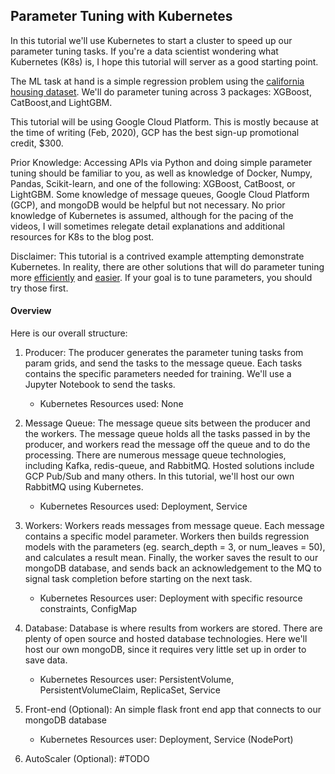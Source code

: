 ## Parameter Tuning with Kubernetes
In this tutorial we'll use Kubernetes to start a cluster to speed up our parameter tuning tasks. If you're a data scientist wondering what Kubernetes (K8s) is, I hope this tutorial will server as a good starting point.

The ML task at hand is a simple regression problem using the [california housing dataset](https://scikit-learn.org/stable/modules/generated/sklearn.datasets.fetch_california_housing.html). We'll do parameter tuning across 3 packages: XGBoost, CatBoost,and LightGBM.  

This tutorial will be using Google Cloud Platform. This is mostly because at the time of writing (Feb, 2020), GCP has the best sign-up promotional credit, $300.

Prior Knowledge: Accessing APIs via Python and doing simple parameter tuning should be familiar to you, as well as knowledge of Docker, Numpy, Pandas, Scikit-learn, and one of the following: XGBoost, CatBoost, or LightGBM. Some knowledge of message queues, Google Cloud Platform (GCP), and mongoDB would be helpful but not necessary. No prior knowledge of Kubernetes is assumed, although for the pacing of the videos, I will sometimes relegate detail explanations and additional resources for K8s to the blog post.   

Disclaimer: This tutorial is a contrived example attempting demonstrate Kubernetes. In reality, there are other solutions that will do parameter tuning more [efficiently](https://optuna.org/) and [easier](https://dask.org/). If your goal is to tune parameters, you should try those first. 

#### Overview
Here is our overall structure:

1. Producer: The producer generates the parameter tuning tasks from param grids, and send the tasks to the message queue. Each tasks contains the specific parameters needed for training. We'll use a Jupyter Notebook to send the tasks. 
   - Kubernetes Resources used: None

2. Message Queue: The message queue sits between the producer and the workers. The message queue holds all the tasks passed in by the producer, and workers read the message off the queue and to do the processing. There are numerous message queue technologies, including Kafka, redis-queue, and RabbitMQ. Hosted solutions include GCP Pub/Sub and many others. In this tutorial, we'll host our own RabbitMQ using Kubernetes.
   - Kubernetes Resources used: Deployment, Service

3. Workers: Workers reads messages from message queue. Each message contains a specific model parameter. Workers then builds regression models with the parameters (eg. search_depth = 3, or num_leaves = 50), and calculates a result mean. Finally, the worker saves the result to our mongoDB database, and sends back an acknowledgement to the MQ to signal task completion before starting on the next task.
   - Kubernetes Resources user: Deployment with specific resource constraints, ConfigMap 

4. Database: Database is where results from workers are stored. There are plenty of open source and hosted database technologies. Here we'll host our own mongoDB, since it requires very little set up in order to save data.
   - Kubernetes Resources user: PersistentVolume, PersistentVolumeClaim, ReplicaSet, Service  

5. Front-end (Optional): An simple flask front end app that connects to our mongoDB database
   - Kubernetes Resources user: Deployment, Service (NodePort)
  
6. AutoScaler (Optional): #TODO 
